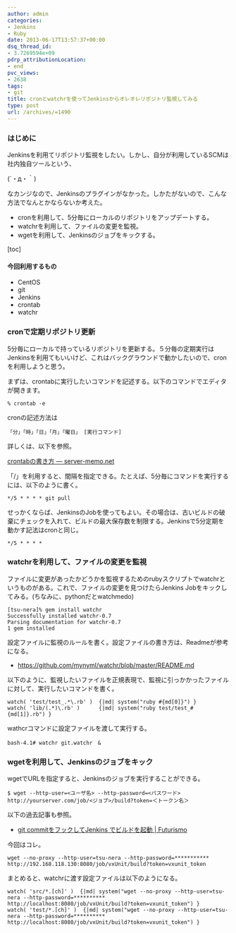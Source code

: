 ```yaml
---
author: admin
categories:
- Jenkins
- Ruby
date: 2013-06-17T13:57:37+00:00
dsq_thread_id:
- 3.7269594e+09
pdrp_attributionLocation:
- end
pvc_views:
- 2638
tags:
- git
title: cronとwatchrを使ってJenkinsからオレオレリポジトリ監視してみる
type: post
url: /archives/=1490
---
```


### はじめに

Jenkinsを利用てリポジトリ監視をしたい。しかし、自分が利用しているSCMは社内独自ツールという、

(´・д・｀)

なカンジなので、Jenkinsのプラグインがなかった。しかたがないので、こんな方法でなんとかならないか考えた。

  * cronを利用して、5分毎にローカルのリポジトリをアップデートする。 
  * watchrを利用して、ファイルの変更を監視。 
  * wgetを利用して、Jenkinsのジョブをキックする。 

[toc]

#### 今回利用するもの

  * CentOS 
  * git 
  * Jenkins 
  * crontab
  * watchr 

### cronで定期リポジトリ更新

5分毎にローカルで持っているリポジトリを更新する。５分毎の定期実行はJenkinsを利用てもいいけど、これはバックグラウンドで動かしたいので、cronを利用しようと思う。

まずは、crontabに実行したいコマンドを記述する。以下のコマンドでエディタが開きます。

    % crontab -e  
    

cronの記述方法は

    「分」「時」「日」「月」「曜日」 [実行コマンド]
    

詳しくは、以下を参照。

<a href="http://www.server-memo.net/tips/crontab.html" target="_blank">crontabの書き方 — server-memo.net</a>

「/」を利用すると、間隔を指定できる。たとえば、5分毎にコマンドを実行するには、以下のように書く。

    */5 * * * * git pull 
    

せっかくならば、JenkinsのJobを使ってもよい。その場合は、古いビルドの破棄にチェックを入れて、ビルドの最大保存数を制限する。Jenkinsで5分定期を動かす記法はcronと同じ。

    */5 * * * *
    

### watchrを利用して、ファイルの変更を監視

ファイルに変更があったかどうかを監視するためのrubyスクリプトでwatchrというものがある。これで、ファイルの変更を見つけたらJenkins Jobをキックしてみる。(ちなみに、pythonだとwatchmedo)

    [tsu-nera]% gem install watchr
    Successfully installed watchr-0.7
    Parsing documentation for watchr-0.7
    1 gem installed
    

設定ファイルに監視のルールを書く。設定ファイルの書き方は、Readmeが参考になる。

  * https://github.com/mynyml/watchr/blob/master/README.md

以下のように、監視したいファイルを正規表現で、監視に引っかかったファイルに対して、実行したいコマンドを書く。

    watch( 'test/test_.*\.rb' )  {|md| system("ruby #{md[0]}") }
    watch( 'lib/(.*)\.rb' )      {|md| system("ruby test/test_#{md[1]}.rb") }
    

wathcrコマンドに設定ファイルを渡して実行する。

    bash-4.1# watchr git.watchr　&
    

### wgetを利用して、Jenkinsのジョブをキック

wgetでURLを指定すると、Jenkinsのジョブを実行することができる。

    $ wget --http-user=<ユーザ名> --http-password=<パスワード> http://yourserver.com/job/<ジョブ>/build?token=＜トークン名＞
    

以下の過去記事も参照。

  * <a href="https://futurismo.biz/archives/826" target="_blank">git commitをフックしてJenkins でビルドを起動 | Futurismo</a>

今回はコレ。

    wget --no-proxy --http-user=tsu-nera --http-password=*********** http://192.168.118.130:8080/job/vxUnit/build?token=vxunit_token
    

まとめると、watchrに渡す設定ファイルは以下のようになる。

    watch( 'src/*.[ch]' )  {|md| system("wget --no-proxy --http-user=tsu-nera --http-password=********** http://localhost:8080/job/vxUnit/build?token=vxunit_token") }
    watch( 'test/*.[ch]' )  {|md| system("wget --no-proxy --http-user=tsu-nera --http-password=********** http://localhost:8080/job/vxUnit/build?token=vxunit_token") }